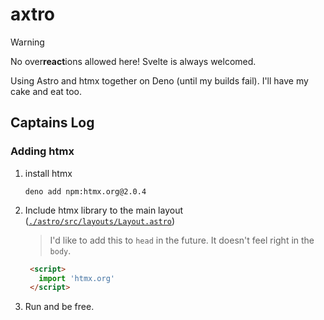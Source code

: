 # axtro

> [!warning]
> No over**react**ions allowed here! Svelte is always welcomed.

Using Astro and htmx together on Deno (until my builds fail). I'll have my cake and eat too.

## Captains Log

### Adding htmx

1. install htmx

   ```shell
   deno add npm:htmx.org@2.0.4
   ```

2. Include htmx library to the main layout ([`./astro/src/layouts/Layout.astro`](./astro/src/layouts/Layout.astro))

   > I'd like to add this to `head` in the future. It doesn't feel right in the `body`.

   ```html
    <script>
      import 'htmx.org'
    </script>
   ```

3. Run and be free.

